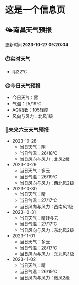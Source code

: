 # 这是一个信息页 
## 🌤️**南昌**天气预报
更新时间**2023-10-27 09:20:04**
### ⏱️实时天气
- 阴22℃
### 😊今日天气预报
- 今日天气：雾
- 气温：25/19℃
- AQI指数：105轻度
- 风向与风力：北风1级
### 🤩未来六天天气预报
- 2023-10-28
  - 当日天气：阴
  - 当日气温：26/18℃
  - 当日风向与风力：北风2级
- 2023-10-29
  - 当日天气：多云
  - 当日气温：26/19℃
  - 当日风向与风力：西北风2级
- 2023-10-30
  - 当日天气：晴
  - 当日气温：27/17℃
  - 当日风向与风力：西南风1级
- 2023-10-31
  - 当日天气：晴转多云
  - 当日气温：27/17℃
  - 当日风向与风力：东北风2级
- 2023-11-01
  - 当日天气：多云
  - 当日气温：28/17℃
  - 当日风向与风力：东北风2级
- 2023-11-02
  - 当日天气：晴
  - 当日气温：26/19℃
  - 当日风向与风力：微风2级

